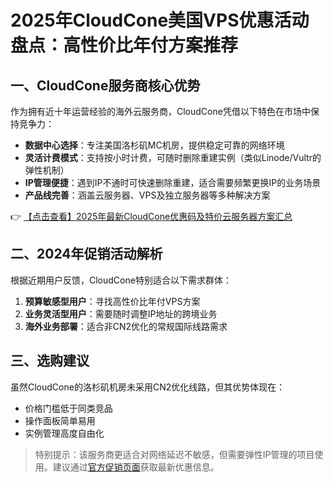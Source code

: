 # 2025年CloudCone美国VPS优惠活动盘点：高性价比年付方案推荐

## 一、CloudCone服务商核心优势

作为拥有近十年运营经验的海外云服务商，CloudCone凭借以下特色在市场中保持竞争力：

- **数据中心选择**：专注美国洛杉矶MC机房，提供稳定可靠的网络环境
- **灵活计费模式**：支持按小时计费，可随时删除重建实例（类似Linode/Vultr的弹性机制）
- **IP管理便捷**：遇到IP不通时可快速删除重建，适合需要频繁更换IP的业务场景
- **产品线完善**：涵盖云服务器、VPS及独立服务器等多种解决方案

👉 [【点击查看】2025年最新CloudCone优惠码及特价云服务器方案汇总](https://bit.ly/Cloudcone)

## 二、2024年促销活动解析

根据近期用户反馈，CloudCone特别适合以下需求群体：

1. **预算敏感型用户**：寻找高性价比年付VPS方案
2. **业务灵活型用户**：需要随时调整IP地址的跨境业务
3. **海外业务部署**：适合非CN2优化的常规国际线路需求

## 三、选购建议

虽然CloudCone的洛杉矶机房未采用CN2优化线路，但其优势体现在：

- 价格门槛低于同类竞品
- 操作面板简单易用
- 实例管理高度自由化

> 特别提示：该服务商更适合对网络延迟不敏感，但需要弹性IP管理的项目使用。建议通过[官方促销页面](https://bit.ly/Cloudcone)获取最新优惠信息。